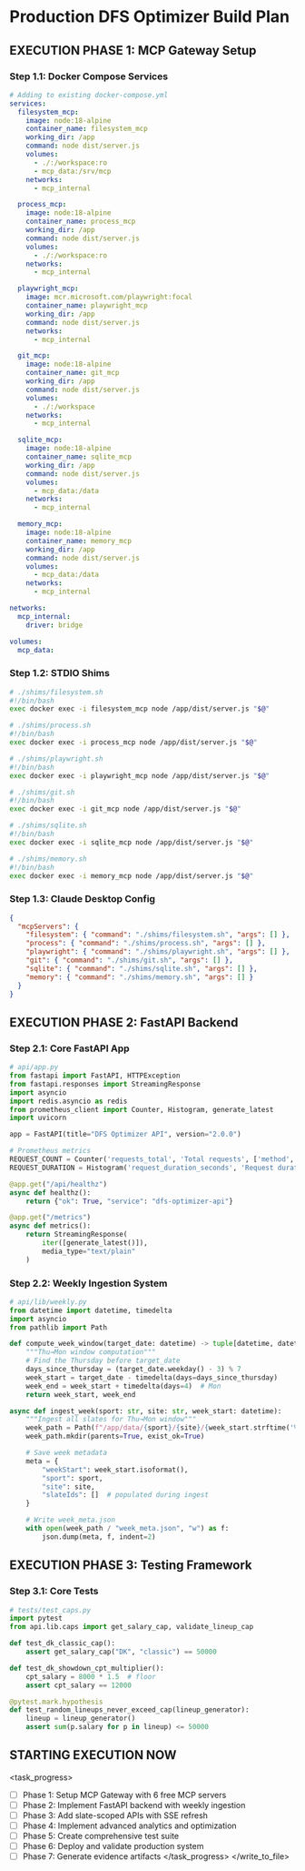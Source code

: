 # Production DFS Optimizer Build Plan

## **EXECUTION PHASE 1: MCP Gateway Setup**

### **Step 1.1: Docker Compose Services**

```yaml
# Adding to existing docker-compose.yml
services:
  filesystem_mcp:
    image: node:18-alpine
    container_name: filesystem_mcp
    working_dir: /app
    command: node dist/server.js
    volumes:
      - ./:/workspace:ro
      - mcp_data:/srv/mcp
    networks:
      - mcp_internal

  process_mcp:
    image: node:18-alpine
    container_name: process_mcp
    working_dir: /app
    command: node dist/server.js
    volumes:
      - ./:/workspace:ro
    networks:
      - mcp_internal

  playwright_mcp:
    image: mcr.microsoft.com/playwright:focal
    container_name: playwright_mcp
    working_dir: /app
    command: node dist/server.js
    networks:
      - mcp_internal

  git_mcp:
    image: node:18-alpine
    container_name: git_mcp
    working_dir: /app
    command: node dist/server.js
    volumes:
      - ./:/workspace
    networks:
      - mcp_internal

  sqlite_mcp:
    image: node:18-alpine
    container_name: sqlite_mcp
    working_dir: /app
    command: node dist/server.js
    volumes:
      - mcp_data:/data
    networks:
      - mcp_internal

  memory_mcp:
    image: node:18-alpine
    container_name: memory_mcp
    working_dir: /app
    command: node dist/server.js
    volumes:
      - mcp_data:/data
    networks:
      - mcp_internal

networks:
  mcp_internal:
    driver: bridge

volumes:
  mcp_data:
```

### **Step 1.2: STDIO Shims**

```bash
# ./shims/filesystem.sh
#!/bin/bash
exec docker exec -i filesystem_mcp node /app/dist/server.js "$@"

# ./shims/process.sh
#!/bin/bash
exec docker exec -i process_mcp node /app/dist/server.js "$@"

# ./shims/playwright.sh
#!/bin/bash
exec docker exec -i playwright_mcp node /app/dist/server.js "$@"

# ./shims/git.sh
#!/bin/bash
exec docker exec -i git_mcp node /app/dist/server.js "$@"

# ./shims/sqlite.sh
#!/bin/bash
exec docker exec -i sqlite_mcp node /app/dist/server.js "$@"

# ./shims/memory.sh
#!/bin/bash
exec docker exec -i memory_mcp node /app/dist/server.js "$@"
```

### **Step 1.3: Claude Desktop Config**

```json
{
  "mcpServers": {
    "filesystem": { "command": "./shims/filesystem.sh", "args": [] },
    "process": { "command": "./shims/process.sh", "args": [] },
    "playwright": { "command": "./shims/playwright.sh", "args": [] },
    "git": { "command": "./shims/git.sh", "args": [] },
    "sqlite": { "command": "./shims/sqlite.sh", "args": [] },
    "memory": { "command": "./shims/memory.sh", "args": [] }
  }
}
```

## **EXECUTION PHASE 2: FastAPI Backend**

### **Step 2.1: Core FastAPI App**

```python
# api/app.py
from fastapi import FastAPI, HTTPException
from fastapi.responses import StreamingResponse
import asyncio
import redis.asyncio as redis
from prometheus_client import Counter, Histogram, generate_latest
import uvicorn

app = FastAPI(title="DFS Optimizer API", version="2.0.0")

# Prometheus metrics
REQUEST_COUNT = Counter('requests_total', 'Total requests', ['method', 'endpoint'])
REQUEST_DURATION = Histogram('request_duration_seconds', 'Request duration')

@app.get("/api/healthz")
async def healthz():
    return {"ok": True, "service": "dfs-optimizer-api"}

@app.get("/metrics")
async def metrics():
    return StreamingResponse(
        iter([generate_latest()]),
        media_type="text/plain"
    )
```

### **Step 2.2: Weekly Ingestion System**

```python
# api/lib/weekly.py
from datetime import datetime, timedelta
import asyncio
from pathlib import Path

def compute_week_window(target_date: datetime) -> tuple[datetime, datetime]:
    """Thu→Mon window computation"""
    # Find the Thursday before target_date
    days_since_thursday = (target_date.weekday() - 3) % 7
    week_start = target_date - timedelta(days=days_since_thursday)
    week_end = week_start + timedelta(days=4)  # Mon
    return week_start, week_end

async def ingest_week(sport: str, site: str, week_start: datetime):
    """Ingest all slates for Thu→Mon window"""
    week_path = Path(f"/app/data/{sport}/{site}/{week_start.strftime('%Y-%m-%d_week')}")
    week_path.mkdir(parents=True, exist_ok=True)

    # Save week metadata
    meta = {
        "weekStart": week_start.isoformat(),
        "sport": sport,
        "site": site,
        "slateIds": []  # populated during ingest
    }

    # Write week_meta.json
    with open(week_path / "week_meta.json", "w") as f:
        json.dump(meta, f, indent=2)
```

## **EXECUTION PHASE 3: Testing Framework**

### **Step 3.1: Core Tests**

```python
# tests/test_caps.py
import pytest
from api.lib.caps import get_salary_cap, validate_lineup_cap

def test_dk_classic_cap():
    assert get_salary_cap("DK", "classic") == 50000

def test_dk_showdown_cpt_multiplier():
    cpt_salary = 8000 * 1.5  # floor
    assert cpt_salary == 12000

@pytest.mark.hypothesis
def test_random_lineups_never_exceed_cap(lineup_generator):
    lineup = lineup_generator()
    assert sum(p.salary for p in lineup) <= 50000
```

## **STARTING EXECUTION NOW**

<task_progress>

- [ ] Phase 1: Setup MCP Gateway with 6 free MCP servers
- [ ] Phase 2: Implement FastAPI backend with weekly ingestion
- [ ] Phase 3: Add slate-scoped APIs with SSE refresh
- [ ] Phase 4: Implement advanced analytics and optimization
- [ ] Phase 5: Create comprehensive test suite
- [ ] Phase 6: Deploy and validate production system
- [ ] Phase 7: Generate evidence artifacts
      </task_progress>
      </write_to_file>
